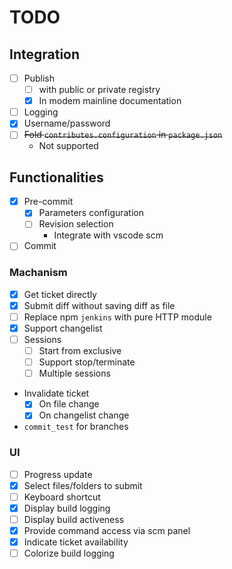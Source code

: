 # TODO

## Integration

*   [ ] Publish
    *   [ ] with public or private registry
    *   [x] In modem mainline documentation
*   [ ] Logging
*   [x] Username/password
*   [ ] ~~Fold `contributes.configuration` in `package.json`~~
    *   Not supported

## Functionalities

*   [x] Pre-commit
    *   [x] Parameters configuration
    *   [ ] Revision selection
        *   Integrate with vscode scm
*   [ ] Commit

### Machanism

*   [x] Get ticket directly
*   [x] Submit diff without saving diff as file
*   [ ] Replace npm `jenkins` with pure HTTP module
*   [x] Support changelist
*   [ ] Sessions
    *   [ ] Start from exclusive
    *   [ ] Support stop/terminate
    *   [ ] Multiple sessions
*   Invalidate ticket
    *   [x] On file change
    *   [x] On changelist change
*   `commit_test` for branches

### UI

*   [ ] Progress update
*   [x] Select files/folders to submit
*   [ ] Keyboard shortcut
*   [x] Display build logging
*   [ ] Display build activeness
*   [x] Provide command access via scm panel
*   [x] Indicate ticket availability
*   [ ] Colorize build logging
